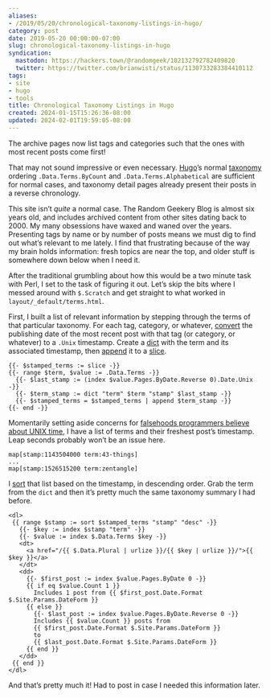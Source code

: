 ```yaml
---
aliases:
- /2019/05/20/chronological-taxonomy-listings-in-hugo/
category: post
date: 2019-05-20 00:00:00-07:00
slug: chronological-taxonomy-listings-in-hugo
syndication:
  mastodon: https://hackers.town/@randomgeek/102132792782409820
  twitter: https://twitter.com/brianwisti/status/1130733283384410112
tags:
- site
- hugo
- tools
title: Chronological Taxonomy Listings in Hugo
created: 2024-01-15T15:26:36-08:00
updated: 2024-02-01T19:59:05-08:00
---
```


The archive pages now list tags and categories such that the ones with most recent posts come first!

That may not sound impressive or even necessary. [Hugo](../../../card/Hugo.md)’s normal [taxonomy](https://gohugo.io/variables/taxonomy/) ordering `.Data.Terms.ByCount` and `.Data.Terms.Alphabetical` are sufficient for normal cases, and taxonomy detail pages already present their posts in a reverse chronology.

This site isn’t *quite* a normal case. The Random Geekery Blog is almost six years  old, and includes archived content from other sites dating back to 2000. My many obsessions have waxed and waned over the years. Presenting tags by name or by number of posts means we must dig to find out what’s relevant to me lately. I find that frustrating because of the way my brain holds information: fresh topics are near the top, and older stuff is somewhere down below when I need it.

After the traditional grumbling about how this would be a two minute task with Perl, I set to the task of figuring it out. Let’s skip the bits where I messed around with `$.Scratch` and get straight to what worked in `layout/_default/terms.html`.

First, I built a list of relevant information by stepping through the terms of that particular taxonomy. For each tag, category, or whatever, [convert](https://gohugo.io/functions/unix/) the publishing date of the most recent post with that tag (or category, or whatever) to a `.Unix` timestamp.  Create a [dict](https://gohugo.io/functions/dict/) with the term and its associated timestamp, then [append](https://gohugo.io/functions/append/) it to a [slice](https://gohugo.io/functions/slice/).

````text
{{- $stamped_terms := slice -}}
{{- range $term, $value := .Data.Terms -}}
  {{- $last_stamp := (index $value.Pages.ByDate.Reverse 0).Date.Unix -}}
  {{- $term_stamp := dict "term" $term "stamp" $last_stamp -}}
  {{- $stamped_terms = $stamped_terms | append $term_stamp -}}
{{- end -}}
````

Momentarily setting aside concerns for [falsehoods programmers believe about UNIX time](https://alexwlchan.net/2019/05/falsehoods-programmers-believe-about-unix-time/), I have a list of terms and their freshest post’s timestamp. Leap seconds probably won’t be an issue here.

````text
map[stamp:1143504000 term:43-things]
...
map[stamp:1526515200 term:zentangle]
````

I [sort](https://gohugo.io/functions/sort/) that list based on the timestamp, in descending order. Grab the term
from the `dict` and then it’s pretty much the same taxonomy summary I had
before.

````text
<dl>
 {{ range $stamp := sort $stamped_terms "stamp" "desc" -}}
   {{- $key := index $stamp "term" -}}
   {{- $value := index $.Data.Terms $key -}}
   <dt>
     <a href="/{{ $.Data.Plural | urlize }}/{{ $key | urlize }}/">{{ $key }}</a>
   </dt>
   <dd>
     {{- $first_post := index $value.Pages.ByDate 0 -}}
     {{ if eq $value.Count 1 }}
       Includes 1 post from {{ $first_post.Date.Format $.Site.Params.DateForm }}
     {{ else }}
       {{- $last_post := index $value.Pages.ByDate.Reverse 0 -}}
       Includes {{ $value.Count }} posts from
       {{ $first_post.Date.Format $.Site.Params.DateForm }}
       to
       {{ $last_post.Date.Format $.Site.Params.DateForm }}
     {{ end }}
   </dd>
 {{ end }}
</dl>
````

And that’s pretty much it! Had to post in case I needed this information later.
